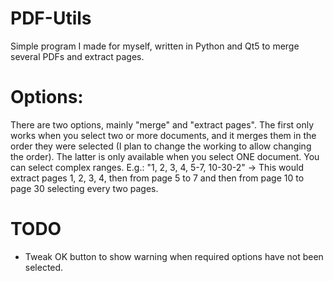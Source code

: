 # PDF-Utils
Simple program I made for myself, written in Python and Qt5 to merge several PDFs and extract pages. 


# Options:

There are two options, mainly "merge" and "extract pages". The first only works when you select two or more documents, and it merges them in the order they were selected
(I plan to change the working to allow changing the order). The latter is only available when you select ONE document. You can select complex ranges. E.g.:
"1, 2, 3, 4, 5-7, 10-30-2" -> This would extract pages 1, 2, 3, 4, then from page 5 to 7 and then from page 10 to page 30 selecting every two pages.

# TODO
- Tweak OK button to show warning when required options have not been selected.
